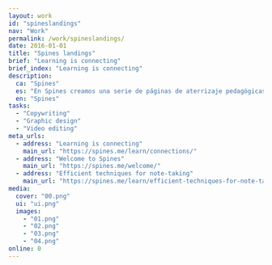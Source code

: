 ```yaml
---
layout: work
id: "spineslandings"
nav: "Work"
permalink: /work/spineslandings/
date: 2016-01-01
title: "Spines landings"
brief: "Learning is connecting"
brief_index: "Learning is connecting"
description:
  ca: "Spines"
  es: "En Spines creamos una serie de páginas de aterrizaje pedagógicas para explicar nuestra filosofía, los motivos para usar nuestra aplicación y ofrecer algunas técnicas de aprendizaje que podías poner en práctica inmediatamente."
  en: "Spines"
tasks:
  - "Copywriting"
  - "Graphic design"
  - "Video editing"
meta_urls:
  - address: "Learning is connecting"
    main_url: "https://spines.me/learn/connections/"
  - address: "Welcome to Spines"
    main_url: "https://spines.me/welcome/"
  - address: "Efficient techniques for note-taking"
    main_url: "https://spines.me/learn/efficient-techniques-for-note-taking/"
media:
  cover: "00.png"
  ui: "ui.png"
  images:
    - "01.png"
    - "02.png"
    - "03.png"
    - "04.png"
online: 0
---
```

